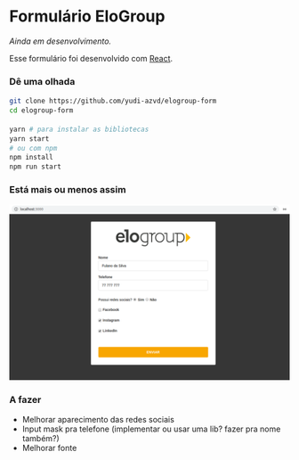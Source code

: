 # Formulário EloGroup
_Ainda em desenvolvimento._

Esse formulário foi desenvolvido com [React](https://reactjs.org/).

### Dê uma olhada

```sh
git clone https://github.com/yudi-azvd/elogroup-form
cd elogroup-form

yarn # para instalar as bibliotecas
yarn start
# ou com npm
npm install
npm run start
```

### Está mais ou menos assim

<div style="margin: 0 auto;">
  <img  src="./.github/elogroup-form-screenshot.png" 
  width="600px">
</div>

### A fazer

* Melhorar aparecimento das redes sociais
* Input mask pra telefone (implementar ou usar uma lib? fazer pra nome também?)
* Melhorar fonte